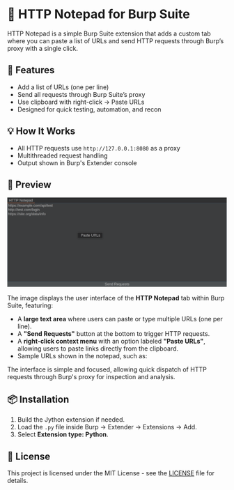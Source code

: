 # 📝 HTTP Notepad for Burp Suite

HTTP Notepad is a simple Burp Suite extension that adds a custom tab where you can paste a list of URLs and send HTTP requests through Burp’s proxy with a single click.

## 🔧 Features

- Add a list of URLs (one per line)
- Send all requests through Burp Suite’s proxy
- Use clipboard with right-click → Paste URLs
- Designed for quick testing, automation, and recon

## 💡 How It Works

- All HTTP requests use `http://127.0.0.1:8080` as a proxy
- Multithreaded request handling
- Output shown in Burp's Extender console
 
## 📸 Preview

![HTTP Notepad Preview](preview.png)

The image displays the user interface of the **HTTP Notepad** tab within Burp Suite, featuring:

- A **large text area** where users can paste or type multiple URLs (one per line).
- A **"Send Requests"** button at the bottom to trigger HTTP requests.
- A **right-click context menu** with an option labeled **"Paste URLs"**, allowing users to paste links directly from the clipboard.
- Sample URLs shown in the notepad, such as:


The interface is simple and focused, allowing quick dispatch of HTTP requests through Burp's proxy for inspection and analysis.

## 📦 Installation

1. Build the Jython extension if needed.
2. Load the `.py` file inside Burp → Extender → Extensions → Add.
3. Select **Extension type: Python**.

## 📄 License

This project is licensed under the MIT License - see the [LICENSE](LICENSE) file for details.

